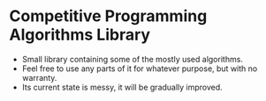 Competitive Programming Algorithms Library 
==========================================

* Small library containing some of the mostly used algorithms.
* Feel free to use any parts of it for whatever purpose, but with no warranty.
* Its current state is messy, it will be gradually improved.
